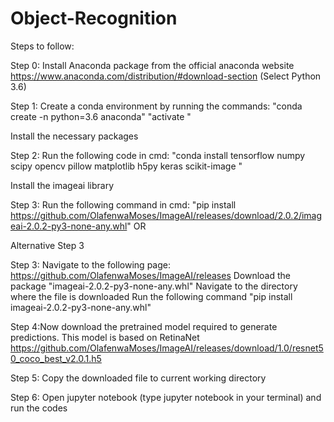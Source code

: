 # Object-Recognition

Steps to follow:

Step 0: Install Anaconda package from the official anaconda website https://www.anaconda.com/distribution/#download-section (Select Python 3.6)

Step 1: Create a conda environment by running the commands:
          "conda create -n <ENVIRONMENT NAME> python=3.6 anaconda"
          "activate <ENVIRONMENT NAME>"

Install the necessary packages

Step 2: Run the following code in cmd:
        "conda install tensorflow numpy scipy opencv pillow matplotlib h5py keras scikit-image "

Install the imageai library

Step 3: Run the following command in cmd:
        "pip install https://github.com/OlafenwaMoses/ImageAI/releases/download/2.0.2/imageai-2.0.2-py3-none-any.whl"
 OR
 
Alternative Step 3

Step 3: Navigate to the following page: https://github.com/OlafenwaMoses/ImageAI/releases
        Download the package "imageai-2.0.2-py3-none-any.whl"
        Navigate to the directory where the file is downloaded
        Run the following command "pip install imageai-2.0.2-py3-none-any.whl"

Step 4:Now download the pretrained model required to generate predictions. This model is based on RetinaNet https://github.com/OlafenwaMoses/ImageAI/releases/download/1.0/resnet50_coco_best_v2.0.1.h5

Step 5: Copy the downloaded file to current working directory

Step 6: Open jupyter notebook (type jupyter notebook in your terminal) and run the codes
